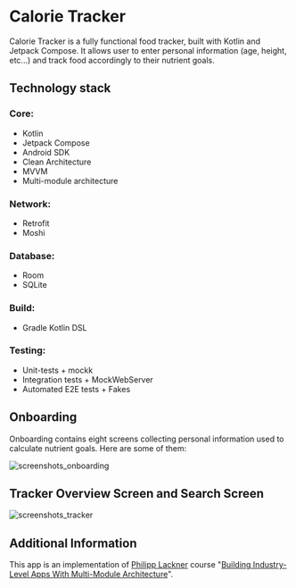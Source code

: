 # Calorie Tracker
Calorie Tracker is a fully functional food tracker, built with Kotlin and Jetpack Compose. It allows user to enter personal information (age, height, etc...) and track food accordingly to their nutrient goals.

## Technology stack
### Core:
- Kotlin
- Jetpack Compose
- Android SDK
- Clean Architecture
- MVVM
- Multi-module architecture
### Network:
- Retrofit
- Moshi
### Database:
- Room
- SQLite
### Build:
- Gradle Kotlin DSL
### Testing:
- Unit-tests + mockk
- Integration tests + MockWebServer
- Automated E2E tests + Fakes

## Onboarding
Onboarding contains eight screens collecting personal information used to calculate nutrient goals. Here are some of them:

![screenshots_onboarding](https://user-images.githubusercontent.com/116557489/224476229-b0258257-9e07-42e2-8446-54d4cb0bbf82.png)

## Tracker Overview Screen and Search Screen

![screenshots_tracker](https://user-images.githubusercontent.com/116557489/224476862-bfab9a15-127b-4f7e-ada1-ca342c8fb164.png)

## Additional Information
This app is an implementation of [Philipp Lackner](https://www.youtube.com/@PhilippLackner) course "[Building Industry-Level Apps With Multi-Module Architecture](https://pl-coding.com/multi-module-course)".
